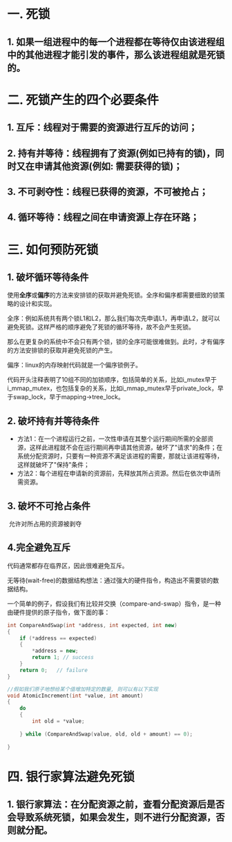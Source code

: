 # 一. 死锁

## 1. 如果一组进程中的每一个进程都在等待仅由该进程组中的其他进程才能引发的事件，那么该进程组就是死锁的。

# 二. 死锁产生的四个必要条件

## 1. 互斥：线程对于需要的资源进行互斥的访问；

## 2. 持有并等待：线程拥有了资源(例如已持有的锁)，同时又在申请其他资源(例如: 需要获得的锁)；

## 3. 不可剥夺性：线程已获得的资源，不可被抢占；

## 4. 循环等待：线程之间在申请资源上存在环路；

# 三. 如何预防死锁

## 1. 破坏循环等待条件

使用**全序**或**偏序**的方法来安排锁的获取并避免死锁。全序和偏序都需要细致的锁策略的设计和实现。

全序：例如系统共有两个锁L1和L2，那么我们每次先申请L1，再申请L2，就可以避免死锁。这样严格的顺序避免了死锁的循环等待，故不会产生死锁。

那么在更复杂的系统中不会只有两个锁，锁的全序可能很难做到。此时，才有偏序的方法安排锁的获取并避免死锁的产生。

偏序：linux的内存映射代码就是一个偏序锁例子。

代码开头注释表明了10组不同的加锁顺序，包括简单的关系，比如i_mutex早于i_mmap_mutex，也包括复杂的关系，比如i_mmap_mutex早于private_lock，早于swap_lock，早于mapping->tree_lock。

## 2. 破坏持有并等待条件

-   方法1：在一个进程运行之前，一次性申请在其整个运行期间所需的全部资源，这样此进程就不会在运行期间再申请其他资源，破坏了"请求"的条件；在系统分配资源时，只要有一种资源不满足该进程的需要，那就让该进程等待，这样就破坏了"保持"条件；
-   方法2：每个进程在申请新的资源前，先释放其所占资源。然后在依次申请所需资源。

## 3. 破坏不可抢占条件

​	允许对所占用的资源被剥夺

## 4.完全避免互斥

代码通常都存在临界区，因此很难避免互斥。

无等待(wait-free)的数据结构想法：通过强大的硬件指令，构造出不需要锁的数据结构。

一个简单的例子，假设我们有比较并交换（compare-and-swap）指令，是一种由硬件提供的原子指令，做下面的事：

```cpp
int CompareAndSwap(int *address, int expected, int new) 
{
    if (*address == expected) 
    {
        *address = new;
        return 1; // success      
    }
    return 0;   // failure   
}

//假如我们原子地想给某个值增加特定的数量, 则可以有以下实现
void AtomicIncrement(int *value, int amount) 
{
    do 
    {
        int old = *value;
        
    } while (CompareAndSwap(value, old, old + amount) == 0);
    
}
```



# 四. 银行家算法避免死锁

## 1. 银行家算法：在分配资源之前，查看分配资源后是否会导致系统死锁，如果会发生，则不进行分配资源，否则就分配。





